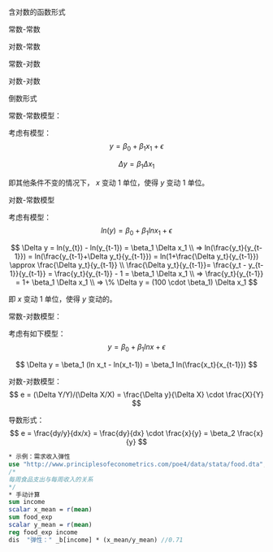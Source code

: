 

含对数的函数形式

常数-常数

对数-常数

常数-对数

对数-对数



倒数形式



常数-常数模型：

考虑有模型：
$$
y = \beta_0 + \beta_1 x_1 + \epsilon
$$

$$
\Delta y = \beta_1 \Delta x_1
$$

即其他条件不变的情况下， $x$ 变动 1 单位，使得 $y$ 变动 1 单位。



对数-常数模型

考虑有模型：
$$
ln(y) = \beta_0 + \beta_1 lnx_1 + \epsilon
$$

$$
\Delta y = ln(y_{t}) - ln(y_{t-1}) = \beta_1 \Delta x_1 \\
=> ln(\frac{y_t}{y_{t-1}}) = ln(\frac{y_{t-1}+\Delta y_t}{y_{t-1}}) = ln(1+\frac{\Delta y_t}{y_{t-1}}) \approx \frac{\Delta y_t}{y_{t-1}} \\
\frac{\Delta y_t}{y_{t-1}}= \frac{y_t - y_{t-1}}{y_{t-1}} = \frac{y_t}{y_{t-1}} - 1 = \beta_1 \Delta x_1 \\
=> \frac{y_t}{y_{t-1}} = 1+ \beta_1 \Delta x_1 \\
=> \% \Delta y = (100 \cdot \beta_1) \Delta x_1
$$

即 $x$ 变动 1 单位，使得 $y$ 变动的。



常数-对数模型：

考虑有如下模型：
$$
y = \beta_0 + \beta_1 lnx + \epsilon
$$

$$
\Delta y = \beta_1 (ln x_t - ln(x_t-1)) = \beta_1 ln(\frac{x_t}{x_{t-1}})
$$



对数-对数模型：
$$
e = (\Delta Y/Y)/(\Delta X/X) 
= \frac{\Delta y}{\Delta X} \cdot \frac{X}{Y} 
$$

导数形式：
$$
e = \frac{dy/y}{dx/x} = \frac{dy}{dx} \cdot \frac{x}{y} = \beta_2 \frac{x}{y}
$$

```Stata
* 示例：需求收入弹性
use "http://www.principlesofeconometrics.com/poe4/data/stata/food.dta", clear
/*
每周食品支出与每周收入的关系
*/
* 手动计算
sum income
scalar x_mean = r(mean)
sum food_exp
scalar y_mean = r(mean)
reg food_exp income
dis  "弹性：" _b[income] * (x_mean/y_mean) //0.71
```

